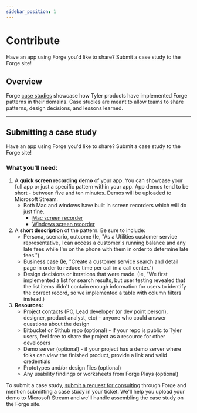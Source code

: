 ```yaml
---
sidebar_position: 1
---
```


# Contribute

Have an app using Forge you'd like to share? Submit a case study to the Forge site!

## Overview

Forge [case studies](/case-studies/overview) showcase how Tyler products have implemented Forge patterns in their domains. Case studies are meant to allow teams to
share patterns, design decisions, and lessons learned. 

---

## Submitting a case study

Have an app using Forge you'd like to share? Submit a case study to the Forge site!

### What you'll need:

1. A **quick screen recording demo** of your app. You can showcase your full app or just a specific pattern within your app. App demos tend to be short - between five and ten minutes. Demos will be uploaded to Microsoft Stream.
    - Both Mac and windows have built in screen recorders which will do just fine.
      - [Mac screen recorder](https://support.apple.com/en-us/HT208721)
      - [Windows screen recorder](https://www.pcmag.com/how-to/how-to-capture-video-clips-in-windows-10)
2. A **short description** of the pattern. Be sure to include:
    - Persona, scenario, outcome (Ie, "As a Utilities customer service representative, I can access a customer's running balance and any late fees while I'm on the phone with them in order to determine late fees.")
    - Business case (Ie, "Create a customer service search and detail page in order to reduce time per call in a call center.")
    - Design decisions or iterations that were made. (Ie, "We first implemented a list for search results, but user testing revealed that the list items didn't contain enough information for users to identify the correct record, so we implemented a table with column filters instead.)
3. **Resources:**
    - Project contacts (PO, Lead developer (or dev point person), designer, product analyst, etc) - anyone who could answer questions about the design
    - Bitbucket or Github repo (optional) - if your repo is public to Tyler users, feel free to share the project as a resource for other developers
    - Demo server (optional) - if your project has a demo server where folks can view the finished product, provide a link and valid credentials 
    - Prototypes and/or design files (optional)
    - Any usability findings or worksheets from Forge Plays (optional)

To submit a case study, <a href="https://tylerjira.tylertech.com/servicedesk/customer/portal/21/create/609" target="_blank" rel="noopener noreferrer">submit a request for consulting</a> through Forge and mention submitting a case study in your ticket. We'll help you upload your demo to Microsoft Stream and we'll handle assembling the case study on the Forge site. 
